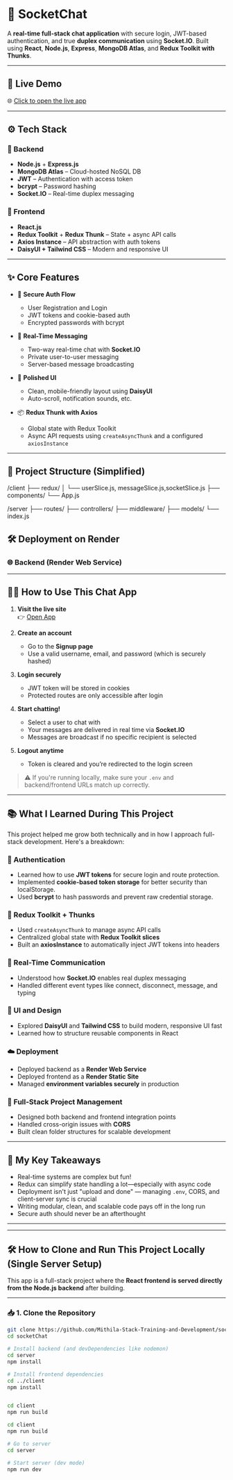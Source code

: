 # 💬 SocketChat

A **real-time full-stack chat application** with secure login, JWT-based authentication, and true **duplex communication** using **Socket.IO**. Built using **React**, **Node.js**, **Express**, **MongoDB Atlas**, and **Redux Toolkit with Thunks**.

---

## 🚀 Live Demo

🌐 [Click to open the live app](https://socketchat-lnrb.onrender.com/)

---

## ⚙️ Tech Stack

### 🔧 Backend
- **Node.js** + **Express.js**
- **MongoDB Atlas** – Cloud-hosted NoSQL DB
- **JWT** – Authentication with access token
- **bcrypt** – Password hashing
- **Socket.IO** – Real-time duplex messaging

### 🎨 Frontend
- **React.js**
- **Redux Toolkit** + **Redux Thunk** – State + async API calls
- **Axios Instance** – API abstraction with auth tokens
- **DaisyUI + Tailwind CSS** – Modern and responsive UI

---

## ✨ Core Features

- 🔐 **Secure Auth Flow**
  - User Registration and Login
  - JWT tokens and cookie-based auth
  - Encrypted passwords with bcrypt

- 💬 **Real-Time Messaging**
  - Two-way real-time chat with **Socket.IO**
  - Private user-to-user messaging
  - Server-based message broadcasting

- 🎨 **Polished UI**
  - Clean, mobile-friendly layout using **DaisyUI**
  - Auto-scroll, notification sounds, etc.

- 📦 **Redux Thunk with Axios**
  - Global state with Redux Toolkit
  - Async API requests using `createAsyncThunk` and a configured `axiosInstance`

---

## 🧠 Project Structure (Simplified)

/client
├── redux/
│ └── userSlice.js, messageSlice.js,socketSlice.js
├── components/
└── App.js

/server
├── routes/
├── controllers/
├── middleware/
├── models/
└── index.js

## 🛠️ Deployment on Render

### 🌐 Backend (Render Web Service)


---

## 🧑‍🏫 How to Use This Chat App

1. **Visit the live site**  
   👉 [Open App](https://your-live-link-here.com)

2. **Create an account**  
   - Go to the **Signup page**
   - Use a valid username, email, and password (which is securely hashed)

3. **Login securely**  
   - JWT token will be stored in cookies
   - Protected routes are only accessible after login

4. **Start chatting!**  
   - Select a user to chat with
   - Your messages are delivered in real time via **Socket.IO**
   - Messages are broadcast if no specific recipient is selected

5. **Logout anytime**
   - Token is cleared and you’re redirected to the login screen

> ⚠️ If you're running locally, make sure your `.env` and backend/frontend URLs match up correctly.

---

## 📚 What I Learned During This Project

This project helped me grow both technically and in how I approach full-stack development. Here's a breakdown:

### 🔐 Authentication
- Learned how to use **JWT tokens** for secure login and route protection.
- Implemented **cookie-based token storage** for better security than localStorage.
- Used **bcrypt** to hash passwords and prevent raw credential storage.

### 🧵 Redux Toolkit + Thunks
- Used `createAsyncThunk` to manage async API calls
- Centralized global state with **Redux Toolkit slices**
- Built an **axiosInstance** to automatically inject JWT tokens into headers

### 📡 Real-Time Communication
- Understood how **Socket.IO** enables real duplex messaging
- Handled different event types like connect, disconnect, message, and typing

### 🎨 UI and Design
- Explored **DaisyUI** and **Tailwind CSS** to build modern, responsive UI fast
- Learned how to structure reusable components in React

### ☁️ Deployment
- Deployed backend as a **Render Web Service**
- Deployed frontend as a **Render Static Site**
- Managed **environment variables securely** in production

### 🧩 Full-Stack Project Management
- Designed both backend and frontend integration points
- Handled cross-origin issues with **CORS**
- Built clean folder structures for scalable development

---

## 🧠 My Key Takeaways

- Real-time systems are complex but fun!
- Redux can simplify state handling a lot—especially with async code
- Deployment isn't just "upload and done" — managing `.env`, CORS, and client-server sync is crucial
- Writing modular, clean, and scalable code pays off in the long run
- Secure auth should never be an afterthought

---

---

## 🛠️ How to Clone and Run This Project Locally (Single Server Setup)

This app is a full-stack project where the **React frontend is served directly from the Node.js backend** after building.

---

### 📥 1. Clone the Repository

```bash
git clone https://github.com/Mithila-Stack-Training-and-Development/socketChat.git
cd socketChat

# Install backend (and devDependencies like nodemon)
cd server
npm install

# Install frontend dependencies
cd ../client
npm install


cd client
npm run build

cd client
npm run build

# Go to server
cd server

# Start server (dev mode)
npm run dev

